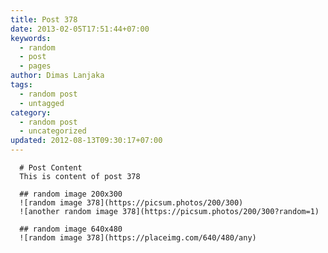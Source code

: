 ```yaml
---
title: Post 378
date: 2013-02-05T17:51:44+07:00
keywords:
  - random
  - post
  - pages
author: Dimas Lanjaka
tags:
  - random post
  - untagged
category:
  - random post
  - uncategorized
updated: 2012-08-13T09:30:17+07:00
---
```


      # Post Content
      This is content of post 378

      ## random image 200x300
      ![random image 378](https://picsum.photos/200/300)
      ![another random image 378](https://picsum.photos/200/300?random=1)

      ## random image 640x480
      ![random image 378](https://placeimg.com/640/480/any)
      